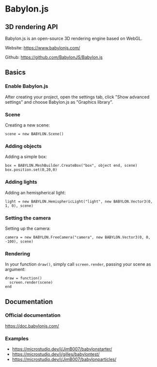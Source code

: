 # Babylon.js
## 3D rendering API

Babylon.js is an open-source 3D rendering engine based on WebGL.

Website: https://www.babylonjs.com/

Github: https://github.com/BabylonJS/Babylon.js

## Basics

### Enable Babylon.js

After creating your project, open the settings tab, click "Show advanced settings" and choose Babylon.js as "Graphics library".

### Scene

Creating a new scene:

```
scene = new BABYLON.Scene()
```

### Adding objects

Adding a simple box:

```
box = BABYLON.MeshBuilder.CreateBox("box", object end, scene)
box.position.set(0,20,0)
```

### Adding lights

Adding an hemispherical light:

```
light = new BABYLON.HemisphericLight("light", new BABYLON.Vector3(0, 1, 0), scene)
```

### Setting the camera

Setting up the camera:

```
camera = new BABYLON.FreeCamera("camera", new BABYLON.Vector3(0, 0, -100), scene)
```

### Rendering

In your function `draw()`, simply call `screen.render`, passing your scene as argument:

```
draw = function()
  screen.render(scene)
end
```

## Documentation

### Official documentation

https://doc.babylonjs.com/

### Examples

* https://microstudio.dev/i/JimB007/babylonstarter/
* https://microstudio.dev/i/gilles/babylontest/
* https://microstudio.dev/i/JimB007/babylonparticles/
